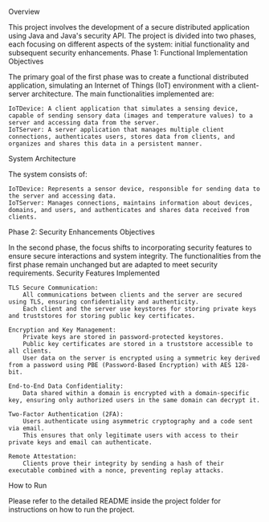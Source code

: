 Overview

This project involves the development of a secure distributed application using Java and Java's security API. The project is divided into two phases, each focusing on different aspects of the system: initial functionality and subsequent security enhancements.
Phase 1: Functional Implementation
Objectives

The primary goal of the first phase was to create a functional distributed application, simulating an Internet of Things (IoT) environment with a client-server architecture. The main functionalities implemented are:

    IoTDevice: A client application that simulates a sensing device, capable of sending sensory data (images and temperature values) to a server and accessing data from the server.
    IoTServer: A server application that manages multiple client connections, authenticates users, stores data from clients, and organizes and shares this data in a persistent manner.

System Architecture

The system consists of:

    IoTDevice: Represents a sensor device, responsible for sending data to the server and accessing data.
    IoTServer: Manages connections, maintains information about devices, domains, and users, and authenticates and shares data received from clients.

Phase 2: Security Enhancements
Objectives

In the second phase, the focus shifts to incorporating security features to ensure secure interactions and system integrity. The functionalities from the first phase remain unchanged but are adapted to meet security requirements.
Security Features Implemented

    TLS Secure Communication:
        All communications between clients and the server are secured using TLS, ensuring confidentiality and authenticity.
        Each client and the server use keystores for storing private keys and truststores for storing public key certificates.

    Encryption and Key Management:
        Private keys are stored in password-protected keystores.
        Public key certificates are stored in a truststore accessible to all clients.
        User data on the server is encrypted using a symmetric key derived from a password using PBE (Password-Based Encryption) with AES 128-bit.

    End-to-End Data Confidentiality:
        Data shared within a domain is encrypted with a domain-specific key, ensuring only authorized users in the same domain can decrypt it.

    Two-Factor Authentication (2FA):
        Users authenticate using asymmetric cryptography and a code sent via email.
        This ensures that only legitimate users with access to their private keys and email can authenticate.

    Remote Attestation:
        Clients prove their integrity by sending a hash of their executable combined with a nonce, preventing replay attacks.
How to Run

Please refer to the detailed README inside the project folder for instructions on how to run the project.
        
